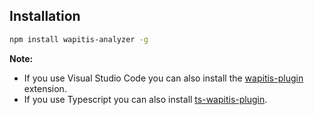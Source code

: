 ## Installation

<!-- prettier-ignore -->
```bash
npm install wapitis-analyzer -g
```

**Note:**
* If you use Visual Studio Code you can also install the [wapitis-plugin](https://marketplace.visualstudio.com/items?itemName=runem.lit-plugin) extension.
* If you use Typescript you can also install [ts-wapitis-plugin](https://github.com/runem/lit-analyzer/blob/master/packages/ts-lit-plugin).